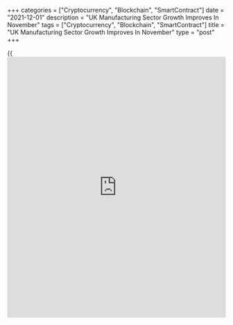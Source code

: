 +++
categories = ["Cryptocurrency", "Blockchain", "SmartContract"]
date = "2021-12-01"
description = "UK Manufacturing Sector Growth Improves In November"
tags = ["Cryptocurrency", "Blockchain", "SmartContract"]
title = "UK Manufacturing Sector Growth Improves In November"
type = "post"
+++

{{<iframe id="large-banner" src="https://www.bounty.group/#slide=14.0" width="100%" height="600" scrolling="no" style="border: 0px solid rgb(216, 221, 230); border-radius: 3px;">}}

The UK manufacturing sector grew at a faster pace in November despite
stretched supply chains disrupting production schedule, final survey
results from IHS Markit showed on Wednesday.

The Chartered Institute of Procurement & Supply manufacturing Purchasing
Managers' Index rose to a three-month high of 58.1 in November from 57.8
in October. The flash reading was 58.2.

Production increased for the eighteenth month in a row in November, with
the rate of expansion accelerating slightly from October's eight-month
low.

The strain on supply chains also led to further substantial lengthening
of average vendor lead times. Average purchase prices grew at a record
pace largely due to the shortages of components.

New [business][1] continued to expand in November, underpinned by
stronger market conditions, returning customers and rising client
confidence. Meanwhile, the trend in new export orders worsened.

Further, the survey showed that employment grew for the eleventh
straight month and at the quickest pace since August.

UK manufacturers maintained a positive outlook during November, with
business optimism rising to a three-month high.

Manufacturers are facing a challenging backdrop, with rising supply
chain disruptions, staff shortages and inflationary pressures stifling
growth while ongoing difficulties caused by Brexit and logistical
headaches restrict opportunities to expand into overseas [markets][2],
Rob Dobson, a director at IHS Markit, said.

For comments and feedback [contact](https://www.playgroundfx.com/contact/): editorial@rtt[news](https://www.letsplayfx.com/blog/forex-news-website/).com

[Economic News][3]

 **What parts of the world are seeing the best (and worst) economic
performances lately? Click[here][4] to check out our [Econ Scorecard][4]
and find out! See up-to-the-moment [ranking](https://www.playgroundfx.com/blog/crypto-exchange-ranking/)s for the best and worst
performers in [GDP][4], [unemployment rate][5], [inflation][6] and much
more.**

   1. www.rtt[news](https://www.letsplayfx.com/blog/forex-news-website/).com/Content/Business.aspx
   2. www.rtt[news](https://www.letsplayfx.com/blog/forex-news-website/).com/Content/Markets.aspx
   3. www.rtt[news](https://www.letsplayfx.com/blog/forex-news-website/).com/Content/EconomicNews.aspx
   4. www.rtt[news](https://www.letsplayfx.com/blog/forex-news-website/).com/economic-scorecard/world-rank/GDP/highest-performance.aspx
   5. www.rtt[news](https://www.letsplayfx.com/blog/forex-news-website/).com/economic-scorecard/world-rank/unemployment-rate/lowest-performance.aspx
   6. www.rtt[news](https://www.letsplayfx.com/blog/forex-news-website/).com/economic-scorecard/world-rank/CPI/highest-performance.aspx